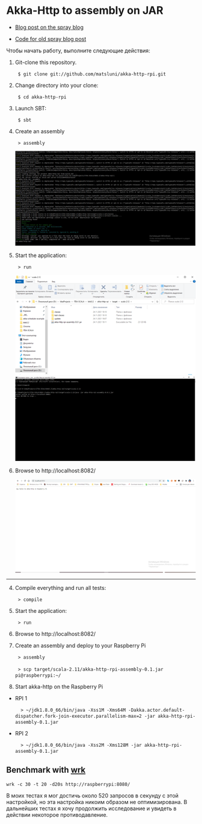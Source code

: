 # Akka-Http to assembly on JAR

* [Blog post on the spray blog](<http://spray.io/blog/2013-07-23-spray-on-the-raspberry-pi/>)

* [Code for old spray blog post](https://github.com/matsluni/spray-template)

Чтобы начать работу, выполните следующие действия:

1. Git-clone this repository.

        $ git clone git://github.com/matsluni/akka-http-rpi.git

2. Change directory into your clone:

        $ cd akka-http-rpi

3. Launch SBT:

        $ sbt

4. Create an assembly

        > assembly

    ![assembly](1.png)

5. Start the application:

        > run

    ![cd target\scala-2.12 akka-http-rpi-assembly-0.0.1.jar](2.png)
    ![java -jar akka-http-rpi-assembly-0.0.1.jar](3.png)

6. Browse to http://localhost:8082/

    ![http://localhost:8082](4.png)


---


4. Compile everything and run all tests:

        > compile

5. Start the application:

        > run

6. Browse to http://localhost:8082/

7. Create an assembly and deploy to your Raspberry Pi

        > assembly
        
        > scp target/scala-2.11/akka-http-rpi-assembly-0.1.jar pi@raspberrypi:~/

8. Start akka-http on the Raspberry Pi

- RPI 1

        > ~/jdk1.8.0_66/bin/java -Xss1M -Xms64M -Dakka.actor.default-dispatcher.fork-join-executor.parallelism-max=2 -jar akka-http-rpi-assembly-0.1.jar

- RPI 2

        > ~/jdk1.8.0_66/bin/java -Xss2M -Xms128M -jar akka-http-rpi-assembly-0.1.jar

## Benchmark with [wrk](https://github.com/wg/wrk)

    wrk -c 30 -t 20 -d20s http://raspberrypi:8080/

В моих тестах я мог достичь около 520 запросов в секунду с этой настройкой, но эта настройка никоим образом не оптимизирована.
В дальнейших тестах я хочу продолжить исследование и увидеть в действии некоторое противодавление.
